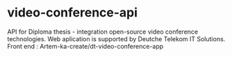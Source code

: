 # video-conference-api
 API for Diploma thesis - integration open-source video conference technologies. Web aplication is supported by Deutche Telekom IT Solutions.
Front end : Artem-ka-create/dt-video-conference-app
